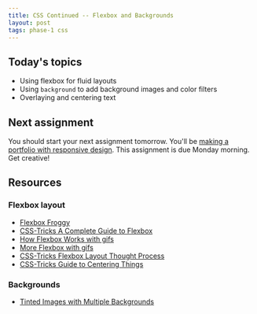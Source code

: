 ```yaml
---
title: CSS Continued -- Flexbox and Backgrounds
layout: post
tags: phase-1 css
---
```


## Today's topics

- Using flexbox for fluid layouts
- Using `background` to add background images and color filters
- Overlaying and centering text

## Next assignment

You should start your next assignment tomorrow. You'll be [making a portfolio with responsive design](https://classroom.github.com/a/SM7bVqJS). This assignment is due Monday morning. Get creative!

## Resources

### Flexbox layout

- [Flexbox Froggy](https://flexboxfroggy.com/)
- [CSS-Tricks A Complete Guide to Flexbox](https://css-tricks.com/snippets/css/a-guide-to-flexbox/)
- [How Flexbox Works with gifs](https://www.freecodecamp.org/news/an-animated-guide-to-flexbox-d280cf6afc35/#.ny5qtyivp)
- [More Flexbox with gifs](https://www.freecodecamp.org/news/even-more-about-how-flexbox-works-explained-in-big-colorful-animated-gifs-a5a74812b053/#.mmcrvo7pu)
- [CSS-Tricks Flexbox Layout Thought Process](https://css-tricks.com/the-thought-process-behind-a-flexbox-layout/)
- [CSS-Tricks Guide to Centering Things](https://css-tricks.com/centering-css-complete-guide/)

### Backgrounds

- [Tinted Images with Multiple Backgrounds](https://css-tricks.com/tinted-images-multiple-backgrounds/)
